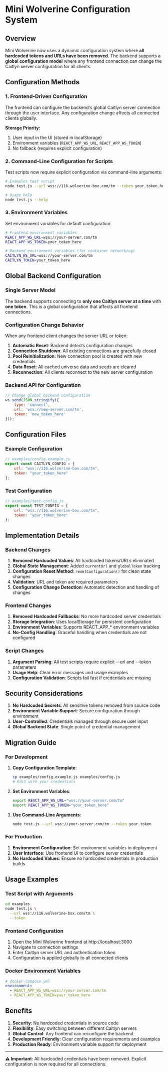 # Mini Wolverine Configuration System

## Overview

Mini Wolverine now uses a dynamic configuration system where **all hardcoded tokens and URLs have been removed**. The backend supports a **global configuration model** where any frontend connection can change the Caitlyn server configuration for all clients.

## Configuration Methods

### 1. Frontend-Driven Configuration

The frontend can configure the backend's global Caitlyn server connection through the user interface. Any configuration change affects all connected clients globally.

**Storage Priority:**
1. User input in the UI (stored in localStorage)
2. Environment variables (`REACT_APP_WS_URL`, `REACT_APP_WS_TOKEN`)
3. No fallback (requires explicit configuration)

### 2. Command-Line Configuration for Scripts

Test scripts now require explicit configuration via command-line arguments:

```bash
# Examples test script
node test.js --url wss://116.wolverine-box.com/tm --token your_token_here

# Usage help
node test.js --help
```

### 3. Environment Variables

Set environment variables for default configuration:

```bash
# Frontend environment variables
REACT_APP_WS_URL=wss://your-server.com/tm
REACT_APP_WS_TOKEN=your_token_here

# Backend environment variables (for container networking)
CAITLYN_WS_URL=wss://your-server.com/tm
CAITLYN_TOKEN=your_token_here
```

## Global Backend Configuration

### Single Server Model

The backend supports connecting to **only one Caitlyn server at a time** with **one token**. This is a global configuration that affects all frontend connections.

### Configuration Change Behavior

When any frontend client changes the server URL or token:

1. **Automatic Reset**: Backend detects configuration changes
2. **Connection Shutdown**: All existing connections are gracefully closed
3. **Pool Reinitialization**: New connection pool is created with new credentials
4. **Data Reset**: All cached universe data and seeds are cleared
5. **Reconnection**: All clients reconnect to the new server configuration

### Backend API for Configuration

```javascript
// Change global backend configuration
ws.send(JSON.stringify({
    type: 'connect',
    url: 'wss://new-server.com/tm',
    token: 'new_token_here'
}));
```

## Configuration Files

### Example Configuration

```javascript
// examples/config.example.js
export const CAITLYN_CONFIG = {
    url: "wss://116.wolverine-box.com/tm",
    token: "your_token_here"
};
```

### Test Configuration

```javascript
// examples/test-config.js
export const TEST_CONFIG = {
    url: "wss://116.wolverine-box.com/tm",
    token: "your_token_here"
};
```

## Implementation Details

### Backend Changes

1. **Removed Hardcoded Values**: All hardcoded tokens/URLs eliminated
2. **Global State Management**: Added `currentUrl` and `globalToken` tracking
3. **Configuration Reset Method**: `resetConfiguration()` for clean state changes
4. **Validation**: URL and token are required parameters
5. **Configuration Change Detection**: Automatic detection and handling of changes

### Frontend Changes

1. **Removed Hardcoded Fallbacks**: No more hardcoded server credentials
2. **Storage Integration**: Uses localStorage for persistent configuration
3. **Environment Variables**: Supports REACT_APP_* environment variables
4. **No-Config Handling**: Graceful handling when credentials are not configured

### Script Changes

1. **Argument Parsing**: All test scripts require explicit --url and --token parameters
2. **Usage Help**: Clear error messages and usage examples
3. **Configuration Validation**: Scripts fail fast if credentials are missing

## Security Considerations

1. **No Hardcoded Secrets**: All sensitive tokens removed from source code
2. **Environment Variable Support**: Secure configuration through environment
3. **User-Controlled**: Credentials managed through secure user input
4. **Global Backend State**: Single point of credential management

## Migration Guide

### For Development

1. **Copy Configuration Template**:
   ```bash
   cp examples/config.example.js examples/config.js
   # Edit with your credentials
   ```

2. **Set Environment Variables**:
   ```bash
   export REACT_APP_WS_URL="wss://your-server.com/tm"
   export REACT_APP_WS_TOKEN="your_token_here"
   ```

3. **Use Command-Line Arguments**:
   ```bash
   node test.js --url wss://your-server.com/tm --token your_token
   ```

### For Production

1. **Environment Configuration**: Set environment variables in deployment
2. **User Interface**: Use frontend UI to configure server credentials
3. **No Hardcoded Values**: Ensure no hardcoded credentials in production builds

## Usage Examples

### Test Script with Arguments

```bash
cd examples
node test.js \
  --url wss://116.wolverine-box.com/tm \
  --token 
```

### Frontend Configuration

1. Open the Mini Wolverine frontend at http://localhost:3000
2. Navigate to connection settings
3. Enter Caitlyn server URL and authentication token
4. Configuration is applied globally to all connected clients

### Docker Environment Variables

```yaml
# docker-compose.yml
environment:
  - REACT_APP_WS_URL=wss://your-server.com/tm
  - REACT_APP_WS_TOKEN=your_token_here
```

## Benefits

1. **Security**: No hardcoded credentials in source code
2. **Flexibility**: Easy switching between different Caitlyn servers
3. **Global Control**: Any frontend can reconfigure the backend
4. **Development Friendly**: Clear configuration requirements and examples
5. **Production Ready**: Environment variable support for deployment

---

**⚠️ Important**: All hardcoded credentials have been removed. Explicit configuration is now required for all connections.